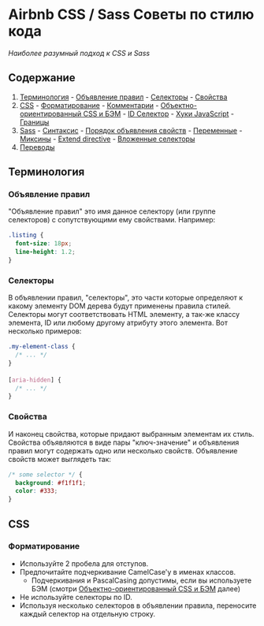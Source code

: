 # Airbnb CSS / Sass Советы по стилю кода

*Наиболее разумный подход к CSS и Sass*

<h2 id="table-of-contents">Содержание</h2>

  1. [Терминология](#terminology)
    - [Объявление правил](#rule-declaration)
    - [Селекторы](#selectors)
    - [Свойства](#properties)
  1. [CSS](#css)
    - [Форматирование](#formatting)
    - [Комментарии](#comments)
    - [Объектно-ориентированный CSS и БЭМ](#oocss-and-bem)
    - [ID Селектор](#id-selectors)
    - [Хуки JavaScript](#javascript-hooks)
    - [Границы](#border)
  1. [Sass](#sass)
    - [Синтаксис](#syntax)
    - [Порядок объявления свойств](#ordering-of-property-declarations)
    - [Переменные](#variables)
    - [Миксины](#mixins)
    - [Extend directive](#extend-directive)
    - [Вложенные селекторы](#nested-selectors)
  1. [Переводы](#translations)

<h2 id="terminology">Терминология</h2>

<h3 id="rule-declaration">Объявление правил</h3>

"Объявление правил" это имя данное селектору (или группе селекторов) с сопутствующими ему свойствами. Например:

```css
.listing {
  font-size: 18px;
  line-height: 1.2;
}
```

<h3 id="selectors">Селекторы</h3>

В объявлении правил, "селекторы",  это части которые определяют к какому элементу DOM дерева будут применены правила стилей. Селекторы могут соответствовать HTML элементу, а так-же классу элемента, ID или любому другому атрибуту этого элемента. Вот несколько примеров:


```css
.my-element-class {
  /* ... */
}

[aria-hidden] {
  /* ... */
}
```

<h3 id="properties">Свойства</h3>

И наконец свойства, которые придают выбранным элементам их стиль. Свойства объявляются в виде пары "ключ-значение" и объявления правил могут содержать одно или несколько свойств. Объявление свойств может выглядеть так:


```css
/* some selector */ {
  background: #f1f1f1;
  color: #333;
}
```

## CSS

<h3 id="formatting">Форматирование</h3>

* Используйте 2 пробела для отступов.
* Предпочитайте подчеркивание CamelCase'у в именах классов.
  - Подчеркивания и PascalCasing допустимы, если вы используете БЭМ (смотри [Объектно-ориентированный CSS и БЭМ](#oocss-and-bem) далее)
* Не используйте селекторы по ID.
* Используя несколько селекторов в объявлении правила, переносите каждый селектор на отдельную строку.
<!--* Ставьте пробел перед открывающей скобкой `{`.
* В свойствах ставьте пробел после двоеточия `:`, но не перед.
* После объявления свойстав переносите закрывающую скобку `}` на новую строку. 
* Делайте отступ в одну строку между объявлениями правил.

**Плохо**

```css
.avatar{
    border-radius:50%;
    border:2px solid white; }
.no, .nope, .not_good {
    // ...
}
#lol-no {
  // ...
}
```

**Хорошо**

```css
.avatar {
  border-radius: 50%;
  border: 2px solid white;
}

.one,
.selector,
.per-line {
  // ...
}
```

<h3 id="comments">Комментарии</h3>

* Предпочитайте однострочные (`//`) комментарии многострочным .
* Рекомендуется писать комментарии в отдельные строки. Старайтесь избегать комментариев в конце строки.
* Write detailed comments for code that isn't self-documenting:
* Пишите детальные комментарии для незадокументированных частей кода:
  - Использование z-index
  - Совместимость с браузерами или CSS-хаки

<h3 id="oocss-and-bem">Объектно-ориентированный CSS и БЭМ</h3>

Мы рекомендуем комбинировать Объектно-ориентированный CSS и БЭМ по следующим причинам:

  * Это помогает создать чистую, строгую связь между CSS и HTML.
  * Помогает создавать многоразовые, составные компоненты.
  * Меньше вложенностей, низкая специфичность правил.
  * Способствует созданию масштабируемых таблиц стилей.


**OOCSS**, или "Объектно-ориентированный CSS", это подход к написанию CSS, который призывает думать о таблице стилей, как о коллекции "объектов": многоразовых, повторяемых фрагментах кода, которые могут использоваться независимо друг от друга на всём сайте.
  * Nicole Sullivan [OOCSS вики](https://github.com/stubbornella/oocss/wiki)
  * Smashing Magazine [Введение в Объектно-ориентированный CSS](http://www.smashingmagazine.com/2011/12/12/an-introduction-to-object-oriented-css-oocss/)

**БЭМ**, или "Блок-Элемент-Модификатор", это соглашение об именовании классов в HTML и CSS. Разработано Яндексом с прицелом на большие объёмы кода и масштабируемость. Может послужить как солидный набор правил для использования OOCSS.
  * CSS Trick's [БЭМ 101](https://css-tricks.com/bem-101/)
  * Harry Roberts [Введение в БЭМ](http://csswizardry.com/2013/01/mindbemding-getting-your-head-round-bem-syntax/)

Мы рекомендуем вариант БЭМ в котором используется PascalCased "блоки", отлично работающие в связке с компонентами (например React).
Подчеркивания и тире по-прежнему используются для модификаторов и элементов.
**Примеры**

```jsx
// ListingCard.jsx
function ListingCard() {
  return (
    <article class="ListingCard ListingCard--featured">

      <h1 class="ListingCard__title">Adorable 2BR in the sunny Mission</h1>

      <div class="ListingCard__content">
        <p>Vestibulum id ligula porta felis euismod semper.</p>
      </div>

    </article>
  );
}
```

```css
/* ListingCard.css */
.ListingCard { }
.ListingCard--featured { }
.ListingCard__title { }
.ListingCard__content { }
```

  * `.ListingCard` является "блоком" и представляет родительский компонент
  * `.ListingCard__title` является "элементом" и представляет дочерний компонент `.ListingCard` который позволяет составить блок в целом.
  * `.ListingCard--featured` является "модификатором" и представляет разные состояния `.ListingCard`.

<h3 id="id-selectors">Селекторы по ID</h3>

While it is possible to select elements by ID in CSS, it should generally be considered an anti-pattern. ID selectors introduce an unnecessarily high level of [specificity](https://developer.mozilla.org/en-US/docs/Web/CSS/Specificity) to your rule declarations, and they are not reusable.
Возможность выбирать элементы по ID в CSS является, как правило,  плохой практикой. ID селекторы предоставляют неоправданно высокий уровень специфичности и невозможность многоразового использования.
Более подробная информация по этому вопросу: [Статья CSS Wizardry](http://csswizardry.com/2014/07/hacks-for-dealing-with-specificity/)

<h3 id="javascript-hooks">JavaScript хуки</h3>

Избегайте использования одинаковых имён классов в CSS и JavaScript. Использование одинаковых имён классов может привести, как минимум, к трате времени при рефакторинге, и как максимум к боязне разработчика сломать функционал вводом изменений.

Мы реккомендуем создавать отдельные имена классов для JavaScript используя префикс `.js-`:

```html
<button class="btn btn-primary js-request-to-book">Request to Book</button>
```

<h3 id="border">Границы</h3>

Use `0` instead of `none` to specify that a style has no border.

**Bad**

```css
.foo {
  border: none;
}
```

**Good**

```css
.foo {
  border: 0;
}
```

## Sass

<h3 id="syntax">Синтаксис</h3>

* Всегда используйте `.scss` синтаксис, и никогда, оригинальный `.sass` синтаксис.
* Упорядочивайте обычный CSS и `@include`-объявления логически.

<h3 id="ordering-of-property-declarations">Порядок объявления свойств</h3>

1. Объявления свойств

    Перечислите все стандартные объявления свойств, всё что не является `@include`-объявлением или вложенным селектором.

    ```scss
    .btn-green {
      background: green;
      font-weight: bold;
      // ...
    }
    ```

2. `@include`-объявления

    Группирование `@include`-объявлений в конце правила делает его более читаемым.

    ```scss
    .btn-green {
      background: green;
      font-weight: bold;
      @include transition(background 0.5s ease);
      // ...
    }
    ```

3. Вложенные селекторы

    Nested selectors, _if necessary_, go last, and nothing goes after them. Add whitespace between your rule declarations and nested selectors, as well as between adjacent nested selectors. Apply the same guidelines as above to your nested selectors.
    Вложенные селекторы, _если необходимо_, идут последними, и ничего не должно быть после них. Добавьте пробел между объявлением правила и вложенным селектором, а так-же между смежными вложенными селекторами. Примените те же принципы, что и  для ваших вложенных селекторов.

    ```scss
    .btn {
      background: green;
      font-weight: bold;
      @include transition(background 0.5s ease);

      .icon {
        margin-right: 10px;
      }
    }
    ```

<h3 id="variables">Переменные</h3>

Prefer dash-cased variable names (e.g. `$my-variable`) over camelCased or snake_cased variable names. It is acceptable to prefix variable names that are intended to be used only within the same file with an underscore (e.g. `$_my-variable`).
Отдавайте предпочтение именам переменных разделенных тире (например `$my-variable`). Допускается использование подчеркивания в виде префикса для имён которые будут использоваться в пределах одного файла (например `$_my-variable`).


<h3 id="mixins">Миксины</h3>

Mixins should be used to DRY up your code, add clarity, or abstract complexity--in much the same way as well-named functions. Mixins that accept no arguments can be useful for this, but note that if you are not compressing your payload (e.g. gzip), this may contribute to unnecessary code duplication in the resulting styles.
Миксины должны использоваться для поддержания чистоты и ясности кода, или абстрактной сложности, во многом так же, как и хорошо названные функции. Миксины не принимающие никаких аргументов могут быть полезны для этого, но нужно иметь в виду что если вы не сжимаете свои файлы (например gzip), это может привести к лишнему повторению кода.


<h3 id="extend-directive">Extend directive допилить</h3>

`@extend` should be avoided because it has unintuitive and potentially dangerous behavior, especially when used with nested selectors. Even extending top-level placeholder selectors can cause problems if the order of selectors ends up changing later (e.g. if they are in other files and the order the files are loaded shifts). Gzipping should handle most of the savings you would have gained by using `@extend`, and you can DRY up your stylesheets nicely with mixins.
Использование `@extend` необходимо избегать из-за его  неинтуитивного поведения и потенциальной опасности в поведение, особенно при использование вместе с вложенными селекторами. Даже *допилить* селекторов верхнего уровня может создать проблемы, если в будущем будет изменён порядок селекторов. Сжатие должно обрабатывать большую часть сбережений вы получили бы с помощью *допилить*.


### Вложенные селекторы
<h3 id="nested-selectors">Вложенные селекторы</h3>

**Do not nest selectors more than three levels deep!**
**Вложенные селекторы не должны быть глубже трёх вложений**

```scss
.page-container {
  .content {
    .profile {
      // STOP!
    }
  }
}
```

When selectors become this long, you're likely writing CSS that is:
Когда селекторы становятся слишком длинными, скорее всего вы пишите CSS который:

* Strongly coupled to the HTML (fragile) *—OR—*
* Слишком сильно привязан к HTML (хрупкий) *—OR—*
* Overly specific (powerful) *—OR—*
* Слишком специфичен *—OR—*
* Not reusable
* Не многоразовый *—OR—*


Again: **never nest ID selectors!**
И вновь: **никогда не используйте ID селекторы!**
If you must use an ID selector in the first place (and you should really try not to), they should never be nested. If you find yourself doing this, you need to revisit your markup, or figure out why such strong specificity is needed. If you are writing well formed HTML and CSS, you should **never** need to do this.
Если вы должны использовать ID селектор (вы действительно должно постараться этого не делать), он никогда не должен быть вложен. Если вы обнаружили это в своём коде, вам нужно пересмотреть разметку, или выяснить, почему нужна такая сильная специфика. Если вы пишете хорошо сформированные HTML и CSS, вы **никогда** не должны делать это.  


<h2 id="translations">Переводы</h2>

  This style guide is also available in other languages:
  Этот гид по стилю так-же доступен в других языках:

  - ![cn](https://raw.githubusercontent.com/gosquared/flags/master/flags/flags/shiny/24/China.png) **Chinese (Simplified)**: [Zhangjd/css-style-guide](https://github.com/Zhangjd/css-style-guide)

